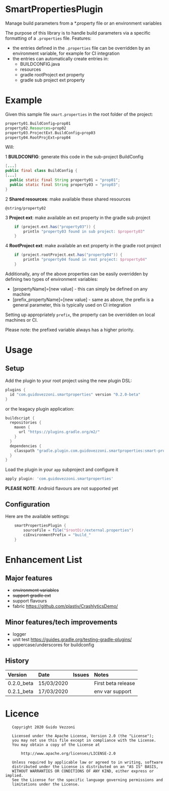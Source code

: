 # SmartPropertiesPlugin
Manage build parameters from a *.property file or an environment variables

The purpose of this library is to handle build parameters via a specific formatting of a `.properties` file.
Features:
* the entries defined in the `.properties` file can be overridden by an environment variable, for example for CI integration
* the entries can automatically create entries in:
  * BUILDCONFIG.java
  * resources
  * gradle rootProject ext property
  * gradle sub project ext property
  
  
# Example
Given this sample file `smart.properties` in the root folder of the project:
```groovy
property01.BuildConfig=prop01
property02.Resources=prop02
property03.ProjectExt.BuildConfig=prop03
property04.RootProjExt=prop04
```
Will:

1 **BUILDCONFIG**: generate this code in the sub-project BuildConfig
```java
[...]
public final class BuildConfig {
[...]
  public static final String property01 = "prop01";
  public static final String property03 = "prop03";
}
``` 

2  **Shared resources**: make available these shared resources
```
@string/property02
``` 

3 **Project ext**: make available an ext property in the gradle sub project   
```groovy
    if (project.ext.has("property03")) {
        println "property03 found in sub project: $property03"
    }
```

4 **RootProject ext**: make available an ext property in the gradle root project   
   ```groovy
       if (project.rootProject.ext.has("property04")) {
           println "property04 found in root project: $property04"
       }
   ```

Additionally, any of the above properties can be easily overridden by defining two types of environment variables:
* [propertyName]=[new value] -  this can simply be defined on any machine 
* [prefix_propertyName]=[new value] - same as above, the prefix is a general parameter, this is typically used on CI integration

Setting up appropriately `prefix`, the property can be overridden on local machines or CI.

Please note: the prefixed variable always has a higher priority.


# Usage

## Setup
Add the plugin to your root project using the new plugin DSL:
```groovy
plugins {
  id "com.guidovezzoni.smartproperties" version "0.2.0-beta"
}
```
or the leagacy plugin application:
```groovy
buildscript {
  repositories {
    maven {
      url "https://plugins.gradle.org/m2/"
    }
  }
  dependencies {
    classpath "gradle.plugin.com.guidovezzoni.smartproperties:smart-properties:0.2.0-beta"
  }
}
```
Load the plugin in your `app` subproject and configure it
```groovy
apply plugin: 'com.guidovezzoni.smartproperties'
```

**PLEASE NOTE**: Android flavours are not supported yet

## Configuration

Here are the available settings:

```groovy
    smartPropertiesPlugin {
        sourceFile = file("$rootDir/external.properties")
        ciEnvironmentPrefix = "build_"
    }
```


# Enhancement List

## Major features
* ~~environment variables~~
* ~~support gradle ext~~
* support flavours
* fabric https://github.com/plastiv/CrashlyticsDemo/

## Minor features/tech improvements
* logger
* unit test https://guides.gradle.org/testing-gradle-plugins/
* uppercase/underscores for buildconfig

## History

| Version     | Date       | Issues        | Notes                                      |
|:------------|:-----------|:--------------|:-------------------------------------------|
| 0.2.0_beta  | 15/03/2020 |               | First beta release                         |
| 0.2.1_beta  | 17/03/2020 |               | env var support                            |


# Licence
```
   Copyright 2020 Guido Vezzoni

   Licensed under the Apache License, Version 2.0 (the "License");
   you may not use this file except in compliance with the License.
   You may obtain a copy of the License at

       http://www.apache.org/licenses/LICENSE-2.0

   Unless required by applicable law or agreed to in writing, software
   distributed under the License is distributed on an "AS IS" BASIS,
   WITHOUT WARRANTIES OR CONDITIONS OF ANY KIND, either express or implied.
   See the License for the specific language governing permissions and
   limitations under the License.
```

